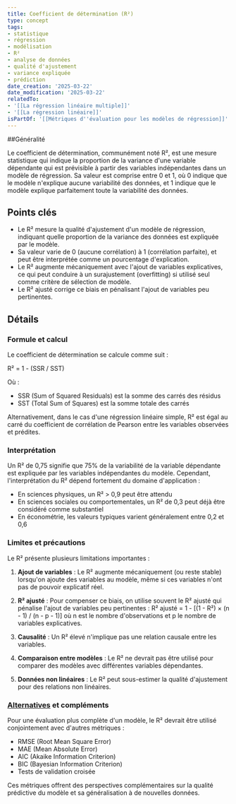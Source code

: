 ```yaml
---
title: Coefficient de détermination (R²)
type: concept
tags:
- statistique
- régression
- modélisation
- R²
- analyse de données
- qualité d'ajustement
- variance expliquée
- prédiction
date_creation: '2025-03-22'
date_modification: '2025-03-22'
relatedTo:
- '[[La régression linéaire multiple]]'
- '[[La régression linéaire]]'
isPartOf: '[[Métriques d''évaluation pour les modèles de régression]]'
---
```

##Généralité

Le coefficient de détermination, communément noté R², est une mesure statistique qui indique la proportion de la variance d'une variable dépendante qui est prévisible à partir des variables indépendantes dans un modèle de régression. Sa valeur est comprise entre 0 et 1, où 0 indique que le modèle n'explique aucune variabilité des données, et 1 indique que le modèle explique parfaitement toute la variabilité des données.

## Points clés

- Le R² mesure la qualité d'ajustement d'un modèle de régression, indiquant quelle proportion de la variance des données est expliquée par le modèle.
- Sa valeur varie de 0 (aucune corrélation) à 1 (corrélation parfaite), et peut être interprétée comme un pourcentage d'explication.
- Le R² augmente mécaniquement avec l'ajout de variables explicatives, ce qui peut conduire à un surajustement (overfitting) si utilisé seul comme critère de sélection de modèle.
- Le R² ajusté corrige ce biais en pénalisant l'ajout de variables peu pertinentes.

## Détails

### Formule et calcul

Le coefficient de détermination se calcule comme suit :

R² = 1 - (SSR / SST)

Où :
- SSR (Sum of Squared Residuals) est la somme des carrés des résidus
- SST (Total Sum of Squares) est la somme totale des carrés

Alternativement, dans le cas d'une régression linéaire simple, R² est égal au carré du coefficient de corrélation de Pearson entre les variables observées et prédites.

### Interprétation

Un R² de 0,75 signifie que 75% de la variabilité de la variable dépendante est expliquée par les variables indépendantes du modèle. Cependant, l'interprétation du R² dépend fortement du domaine d'application :
- En sciences physiques, un R² > 0,9 peut être attendu
- En sciences sociales ou comportementales, un R² de 0,3 peut déjà être considéré comme substantiel
- En économétrie, les valeurs typiques varient généralement entre 0,2 et 0,6

### Limites et précautions

Le R² présente plusieurs limitations importantes :

1. **Ajout de variables** : Le R² augmente mécaniquement (ou reste stable) lorsqu'on ajoute des variables au modèle, même si ces variables n'ont pas de pouvoir explicatif réel.

2. **R² ajusté** : Pour compenser ce biais, on utilise souvent le R² ajusté qui pénalise l'ajout de variables peu pertinentes :
   R² ajusté = 1 - [(1 - R²) × (n - 1) / (n - p - 1)]
   où n est le nombre d'observations et p le nombre de variables explicatives.

3. **Causalité** : Un R² élevé n'implique pas une relation causale entre les variables.

4. **Comparaison entre modèles** : Le R² ne devrait pas être utilisé pour comparer des modèles avec différentes variables dépendantes.

5. **Données non linéaires** : Le R² peut sous-estimer la qualité d'ajustement pour des relations non linéaires.

### [Alternatives](https://fr.wikipedia.org/wiki/Alternatives) et compléments

Pour une évaluation plus complète d'un modèle, le R² devrait être utilisé conjointement avec d'autres métriques :
- RMSE (Root Mean Square Error)
- MAE (Mean Absolute Error)
- AIC (Akaike Information Criterion)
- BIC (Bayesian Information Criterion)
- Tests de validation croisée

Ces métriques offrent des perspectives complémentaires sur la qualité prédictive du modèle et sa généralisation à de nouvelles données.